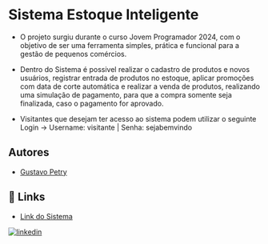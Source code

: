 # Sistema Estoque Inteligente

* O projeto surgiu durante o curso Jovem Programador 2024, com o objetivo de ser uma ferramenta simples, prática e funcional para a gestão de pequenos comércios.

* Dentro do Sistema é possivel realizar o cadastro de produtos e novos usuários, registrar entrada de produtos no estoque, aplicar promoções com data de corte automática e realizar a venda de produtos, realizando uma simulação de pagamento, para que a compra somente seja finalizada, caso o pagamento for aprovado.

* Visitantes que desejam ter acesso ao sistema podem utilizar o seguinte Login -> Username: visitante | Senha: sejabemvindo






## Autores

- [Gustavo Petry](https://github.com/GutooPetry)




## 🔗 Links
- [Link do Sistema](https://sistema-estoque-inteligente.streamlit.app/)

[![linkedin](https://img.shields.io/badge/linkedin-0A66C2?style=for-the-badge&logo=linkedin&logoColor=white)](https://www.linkedin.com/in/gustavo-petry-64a8b7301/)
